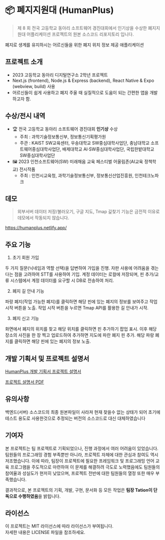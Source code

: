 # 📦 폐지지원대 (HumanPlus)

> 제 8 회 전국 고등학교 동아리 소프트웨어 경진대회에서 인기상을 수상한 폐지지원대 어플리케이션 프로젝트의 원본 소스코드 리포지토리 입니다.

폐지로 생계를 유지하시는 어르신들을 위한 폐지 위치 정보 제공 애플리케이션

## 프로젝트 소개

-   2023 고등학교 동아리 디지털연구소 2학년 프로젝트
-   Next.js (frontend), Node.js & Express (backend), React Native & Expo (webview, build) 사용
-   어르신들이 쉽게 사용하고 폐지 주울 때 실질적으로 도움이 되는 간편한 앱을 개발하고자 함.

## 수상/전시 내역

-   🏆 전국 고등학교 동아리 소프트웨어 경진대회 **인기상** 수상
    -   주최 : 과학기술정보통신부, 정보통신기획평가원
    -   주관 : KAIST SW교육센터, 우송대학교 SW중심대학사업단, 충남대학교 소프트웨어중심대학사업단, 배제대학교 AI·SW중심대학사업단, 국립한밭대학교 SW중심대학사업단
-   🖼️ 2023 인천소프트웨어(SW) 미래채움 교육 페스티벌 어울림존(AI교육 정책학교) 전시작품
    -   주최 : 인천시교육청, 과학기술정보통신부, 정보통신산업진흥원, 인천테크노파크

## 데모
> 외부서버 데이터 저장/불러오기, 구글 지도, Tmap 긽찾기 기능은 금전적 이유로 데모에서 작동되지 않습니다.

https://humanplus.netlify.app/


## 주요 기능

1. 초기 회원 가입

두 가지 질문(닉네임과 역할 선택)을 답변하여 가입을 진행.
자판 사용에 어려움을 겪는다는 점을 고려하여 STT를 사용하여 기입.
계정 데이터는 로컬에 저장되며, 핀 추가/교류 시스템에서 계정 데이터를 요구할 시 DB로 전송하여 처리.

2. 폐지 길 안내 기능

파랑 폐지(작업 가능한 폐지)를 클릭하면 해당 핀에 있는 폐지의 정보를 보여주고 작업 시작 버튼을 노출. 작업 시작 버튼을 누르면 Tmap API를 활용한 길 안내가 시작.

3. 폐지 신고 기능

화면에서 폐지의 위치를 찾고 해당 위치를 클릭하면 핀 추가하기 팝업 표시. 이후 해당 장소의 사진을 한 장 찍고 업로드하여 추가하면 지도에 파란 폐지 핀 추가. 해당 파랑 폐지를 클릭하면 해당 핀에 있는 폐지의 정보 노출.

## 개발 기획서 및 프로젝트 설명서

[HumanPlus 개발 기획서 프로젝트 설명서](https://tionlabs.notion.site/HumanPlus-1a7ef91ff2c5803887d9fd9727faf552)

[프로젝트 설명서 PDF](./docs/docs.pdf)

## 유의사항

백엔드(서버) 소스코드의 최종 원본파일이 사라져 현재 찾을수 없는 상태가 되어 초기에 테스트 용도로 사용한것으로 추정되는 버전의 소스코드로 대신 대체하였습니다

## 기여자

본 프로젝트는 팀 프로젝트로 기획되었으나, 진행 과정에서 여러 어려움이 있었습니다. 팀원들의 프로그래밍 경험 부족뿐만 아니라, 프로젝트 자체에 대한 관심과 참여도 역시 저조했습니다. 이에 따라, 팀장이 프로젝트에 필요한 프레임워크 및 프로그래밍 언어 교육 프로그램을 주도적으로 마련하여 이 문제를 해결하려 극도로 노력했음에도 팀원들의 참여율과 성실도가 현저히 낮았으며, 프로젝트 전반에 대한 팀원들의 열정 또한 매우 부족했습니다.

결과적으로, 본 프로젝트의 기획, 개발, 구현, 문서화 등 모든 작업은 **팀장 Tation이 단독으로 수행하였음**을 밝힙니다.

## 라이선스

이 프로젝트는 MIT 라이선스에 따라 라이선스가 부여됩니다.<br/>
자세한 내용은 LICENSE 파일을 참조하세요.
